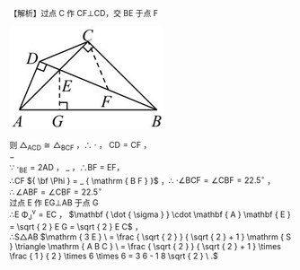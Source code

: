 【解析】过点 C 作 CF⊥CD，交 BE 于点 F

![](<../../qs_image_DB/专题1-1_一网打尽全等三角形模型_·十个模型（解析版）/37adda8347fb585404e98122e297aa73c0cf03bbd6993724ebf7e5d9213d45f8.jpg>)

则 $\triangle _ { \mathrm { A C D } } \cong \triangle _ { \mathrm { B C F } }$ ，∴ $\cdot$ ， $\mathrm { C D } { = } \mathrm { C F }$ ，  
$-$   
∵ $\cdot _ { \mathrm { B E } } { = } 2 \mathrm { A D }$ ， $\_$ ，∴BF $=$ EF，  
∴CF ${ \bf \Phi } = _ { \mathrm { B F } }$ ，∴ $\cdot \angle \mathrm { B C F } = \angle \mathrm { C B F } = 2 2 . 5 ^ { \circ }$ ，  
$\therefore \angle { \mathrm { A B F } } = \angle { \mathrm { C B F } } = 2 2 . 5 ^ { \circ }$   
过点 E 作 EG⊥AB 于点 G  
∴E $\mathrm { \Phi } _ { \mathrm { J } } ^ { \mathrm { v } } { = } \mathrm { E C }$ ， $\mathbf { \dot { \sigma } } \cdot \mathbf { A } \mathbf { E } = \sqrt { 2 } E G = \sqrt { 2 } E C$ ，  
∴S△AB $\mathrm { 3 E } \ = \frac { \sqrt { 2 } } { \sqrt { 2 } + 1 } \mathrm { S } \triangle \mathrm { A B C } \ = \frac { \sqrt { 2 } } { \sqrt { 2 } + 1 } \times \frac { 1 } { 2 } \times 6 \times 6 = 3 6 - 1 8 \sqrt { 2 } \ .$

